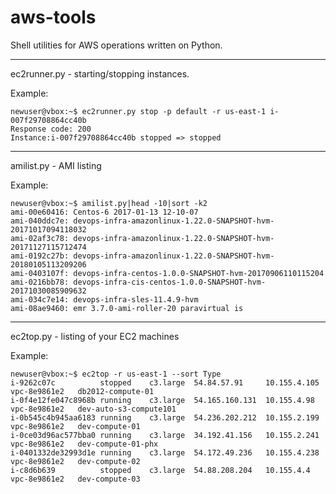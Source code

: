 # aws-tools

Shell utilities for AWS operations written on Python.


----------


ec2runner.py - starting/stopping instances.

Example:

    newuser@vbox:~$ ec2runner.py stop -p default -r us-east-1 i-007f29708864cc40b
    Response code: 200
    Instance:i-007f29708864cc40b stopped => stopped


----------


amilist.py - AMI listing

Example:

    newuser@vbox:~$ amilist.py|head -10|sort -k2
    ami-00e60416: Centos-6 2017-01-13 12-10-07
    ami-040ddc7e: devops-infra-amazonlinux-1.22.0-SNAPSHOT-hvm-20171017094118032
    ami-02af3c78: devops-infra-amazonlinux-1.22.0-SNAPSHOT-hvm-20171127115712474
    ami-0192c27b: devops-infra-amazonlinux-1.22.0-SNAPSHOT-hvm-20180105113209206
    ami-0403107f: devops-infra-centos-1.0.0-SNAPSHOT-hvm-20170906110115204
    ami-0216bb78: devops-infra-cis-centos-1.0.0-SNAPSHOT-hvm-20171030085909632
    ami-034c7e14: devops-infra-sles-11.4.9-hvm
    ami-08ae9460: emr 3.7.0-ami-roller-20 paravirtual is


----------


ec2top.py - listing of your EC2 machines

Example:

    newuser@vbox:~$ ec2top -r us-east-1 --sort Type
    i-9262c07c          stopped    c3.large  54.84.57.91     10.155.4.105    vpc-8e9861e2   db2012-compute-01
    i-0f4e12fe047c8968b running    c3.large  54.165.160.131  10.155.4.98     vpc-8e9861e2   dev-auto-s3-compute101
    i-0b545c4b945aa6183 running    c3.large  54.236.202.212  10.155.2.199    vpc-8e9861e2   dev-compute-01
    i-0ce03d96ac577bba0 running    c3.large  34.192.41.156   10.155.2.241    vpc-8e9861e2   dev-compute-01-phx
    i-0401332de32993d1e running    c3.large  54.172.49.236   10.155.4.238    vpc-8e9861e2   dev-compute-02
    i-c8d6b639          stopped    c3.large  54.88.208.204   10.155.4.4      vpc-8e9861e2   dev-compute-03

